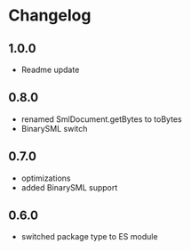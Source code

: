﻿# Changelog

## 1.0.0
- Readme update

## 0.8.0
- renamed SmlDocument.getBytes to toBytes
- BinarySML switch

## 0.7.0
- optimizations
- added BinarySML support

## 0.6.0
- switched package type to ES module